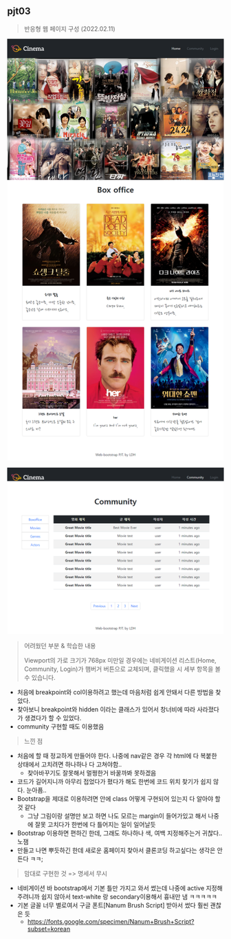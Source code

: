 ## pjt03 

> 반응형 웹 페이지 구성 (2022.02.11)

![image-20220211154123556](README.assets/image-20220211154123556.png)

![image-20220211154143382](README.assets/image-20220211154143382.png)



> 어려웠던 부분 & 학습한 내용
>
> Viewport의 가로 크기가 768px 미만일 경우에는 네비게이션 리스트(Home, Community,  Login)가 햄버거 버튼으로 교체되며, 클릭했을 시 세부 항목을 볼 수 있습니다. 

- 처음에 breakpoint와 col이용하려고 했는데 마음처럼 쉽게 안돼서 다른 방법을 찾았다.
- 찾아보니 breakpoint와 hidden 이라는 클래스가 있어서 창너비에 따라 사라졌다가 생겼다가 할 수 있었다.
- community 구현할 때도 이용했음



>  느낀 점

- 처음에 할 때 정교하게 만들어야 한다. 나중에 nav같은 경우 각 html에 다 복붙한 상태에서 고치려면 하나하나 다 고쳐야함..
  - 찾아바꾸기도 잘못해서 멀쩡한거 바꿀까봐 못하겠음
- 코드가 길어지니까 아무리 접었다가 폈다가 해도 한번에 코드 위치 찾기가 쉽지 않다. 눈아픔..
- Bootstrap을 제대로 이용하려면 안에 class 어떻게 구현되어 있는지 다 알아야 할 것 같다
  - 그냥 그림이랑 설명만 보고 하면 나도 모르는 margin이 들어가있고 해서 나중에 잘못 고치다가 한번에 다 틀어지는 일이 일어날듯 
- Bootstrap 이용하면 편하긴 한데, 그래도 하나하나 색, 여백 지정해주는거 귀찮다.. 노잼
- 만들고 나면 뿌듯하긴 한데 새로운 홈페이지 찾아서 클론코딩 하고싶다는 생각은 안든다 ㅋㅋ;



> 맘대로 구현한 것 => 명세서 무시

- 네비게이션 바 bootstrap에서 기본 틀만 가지고 와서 썼는데 나중에 active 지정해주려니까 쉽지 않아서 text-white 랑 secondary이용해서 흉내만 냄 ㅋㅋㅋㅋㅋ
- 기본 글꼴 너무 별로여서 구글 폰트[Nanum Brush Script] 받아서 썼다 훨씬 괜찮은 듯
  - https://fonts.google.com/specimen/Nanum+Brush+Script?subset=korean